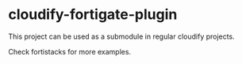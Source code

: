 # cloudify-fortigate-plugin

This project can be used as a submodule in regular cloudify projects.

Check fortistacks for more examples.
